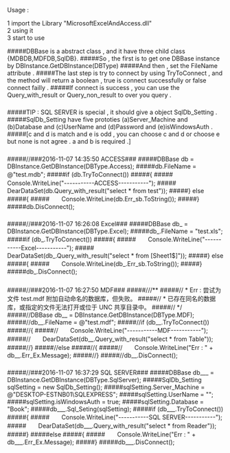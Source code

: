Usage :

1 import the Library "MicrosoftExcelAndAccess.dll"  
2 using it  
3 start to use 

#####DBBase is a abstract class , and it have three child class {MDBDB,MDFDB,SqlDB}. 
#####So , the first is to get one DBBase instance by DBInstance.GetDBInstance(DBType) 
#####And then , set the FileName attribute . 
#####The last step is try to connect by using TryToConnect , and the method will return a boolean , true is connect successfully or false connect failly . 
#####If connect is success , you can use the Query_with_result or Query_non_result to over you query .
#####
#####TIP : SQL SERVER is special , it should give a object SqlDb_Setting . 
#####SqlDb_Setting have five prototies (a)Server_Machine and (b)Database and (c)UserName and (d)Password and (e)isWindowsAuth . 
#####[c and d is match and e is odd , you can choose c and d or choose e but none is not agree . a and b is required .]
#####
#####//###2016-11-07 14:35:50 ACCESS### 
#####DBBase db = DBInstance.GetDBInstance(DBType.Access); 
#####db.FileName = @"test.mdb"; 
#####if (db.TryToConnect()) 
#####{ 
#####　　Console.WriteLine("-----------ACCESS-----------"); 
#####　　DearDataSet(db.Query_with_result("select * from test")); 
#####} else 
#####{ 
#####　　Console.WriteLine(db.Err_sb.ToString()); 
#####} 
#####db.DisConnect();
#####
#####//###2016-11-07 16:26:08 Excel### 
#####DBBase db_ = DBInstance.GetDBInstance(DBType.Excel); 
#####db_.FileName = "test.xls"; 
#####if (db_.TryToConnect()) 
#####{ 
#####　　Console.WriteLine("-----------Excel-----------"); 
#####　　DearDataSet(db_.Query_with_result("select * from [Sheet1$]")); 
#####} else 
#####{ 
#####　　Console.WriteLine(db_.Err_sb.ToString()); 
#####} 
#####db_.DisConnect();
#####
#####//###2016-11-07 16:27:50 MDF### 
#####///** 
#####// * Err : 尝试为文件 test.mdf 附加自动命名的数据库，但失败。 
#####// *       已存在同名的数据库，或指定的文件无法打开或位于 UNC 共享目录中。 
#####// */ 
#####//DBBase db__ = DBInstance.GetDBInstance(DBType.MDF); 
#####//db__.FileName = @"test.mdf"; 
#####//if (db__.TryToConnect()) 
#####//{ 
#####//　　Console.WriteLine("-----------MDF-----------"); 
#####//　　DearDataSet(db__.Query_with_result("select * from Table")); 
#####//} 
#####//else 
#####//{ 
#####//　　Console.WriteLine("Err : " + db__.Err_Ex.Message); 
#####//} 
#####//db__.DisConnect();
#####
#####//###2016-11-07 16:37:29 SQL SERVER### 
#####DBBase db___ = DBInstance.GetDBInstance(DBType.SqlServer); 
#####SqlDb_Setting sqlSetting = new SqlDb_Setting(); 
#####sqlSetting.Server_Machine = @"DESKTOP-ESTNB01\SQLEXPRESS"; 
#####sqlSetting.UserName = ""; 
#####sqlSetting.isWindowsAuth = true; 
#####sqlSetting.Database = "Book"; 
#####db___.Sql_Seting(sqlSetting); 
#####if (db___.TryToConnect()) 
#####{ 
#####　　Console.WriteLine("-----------SQL SERVER-----------"); 
#####　　DearDataSet(db___.Query_with_result("select * from Reader")); 
#####} 
#####else 
#####{ 
#####　　Console.WriteLine("Err : " + db___.Err_Ex.Message); 
#####} 
#####db___.DisConnect();
